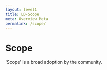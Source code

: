 ```yaml
---
layout: level1
title: LD-Scope
meta: Overview Meta
permalink: /scope/
---
```


# Scope

'Scope' is a broad adoption by the community.